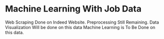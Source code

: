 # Machine Learning With Job Data

Web Scraping Done on Indeed Website. 
Preprocessing Still Remaining. 
Data Visualization Will be done on this data
Machine Learning is To Be Done on this data. 
